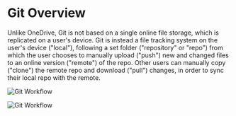 # Git Overview
Unlike OneDrive, Git is not based on a single online file storage, which is replicated on a user's device.  Git is instead a file tracking system on the user's device ("local"), following a set folder ("repository" or "repo") from which the user chooses to manually upload ("push") new and changed files to an online version ("remote") of the repo.  Other users can manually copy ("clone") the remote repo and download ("pull") changes, in order to sync their local repo with the 
remote.

![Git Workflow](img/VPN/Overview_01.jpg)

![Git Workflow](./img/Git/GitWorkflow-3.png)